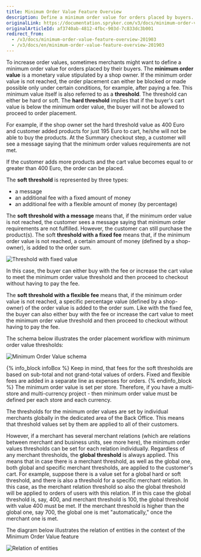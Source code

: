 ```yaml
---
title: Minimum Order Value Feature Overview
description: Define a minimum order value for orders placed by buyers. Minimum order value (also referred to as threshold) is a monetary value stipulated by a shop owner.
originalLink: https://documentation.spryker.com/v3/docs/minimum-order-value-feature-overview-201903
originalArticleId: af3740ab-4812-4fbc-903d-7c833dc3b001
redirect_from:
  - /v3/docs/minimum-order-value-feature-overview-201903
  - /v3/docs/en/minimum-order-value-feature-overview-201903
---
```


To increase order values, sometimes merchants might want to define a minimum order value for orders placed by their buyers. The **minimum order value** is a monetary value stipulated by a shop owner. If the minimum order value is not reached, the order placement can either be blocked or made possible only under certain conditions, for example, after paying a fee. This minimum value itself is also referred to as a **threshold**. The threshold can either be hard or soft. The **hard threshold** implies that if the buyer's cart value is below the minimum order value, the buyer will not be allowed to proceed to order placement.

For example, if the shop owner set the hard threshold value as 400 Euro and customer added products for just 195 Euro to cart, he/she will not be able to buy the products. At the Summary checkout step, a customer will see a message saying that the minimum order values requirements are not met.

If the customer adds more products and the cart value becomes equal to or greater than 400 Euro, the order can be placed.

The **soft threshold** is represented by three types:

* a message
* an additional fee with a fixed amount of money
* an additional fee with a flexible amount of money (by percentage)

The **soft threshold with a message** means that, if the minimum order value is not reached, the customer sees a message saying that minimum order requirements are not fulfilled. However, the customer can still purchase the product(s). The soft **threshold with a fixed fee** means that, if the minimum order value is not reached, a certain amount of money (defined by a shop-owner), is added to the order sum.

![Threshold with fixed value](https://spryker.s3.eu-central-1.amazonaws.com/docs/Features/Shopping+Cart/Cart/Minimum+Order+Value/Minimum+Order+Value+Feature+Overview/threshold-with-fixed-fee.png) 

In this case, the buyer can either buy with the fee or increase the cart value to meet the minimum order value threshold and then proceed to checkout without having to pay the fee.

The **soft threshold with a flexible fee** means that, if the minimum order value is not reached, a specific percentage value (defined by a shop-owner) of the order value is added to the order sum. Like with the fixed fee, the buyer can also either buy with the fee or increase the cart value to meet the minimum order value threshold and then proceed to checkout without having to pay the fee.

The schema below illustrates the order placement workflow with minimum order value thresholds:

![Minimum Order Value schema](https://spryker.s3.eu-central-1.amazonaws.com/docs/Features/Shopping+Cart/Cart/Minimum+Order+Value/Minimum+Order+Value+Feature+Overview/minimum-order-value-schema.jpg) 

{% info_block infoBox %}
Keep in mind, that fees for the soft thresholds are based on sub-total and not grand-total values of orders. Fixed and flexible fees are added in a separate line as expenses for orders.
{% endinfo_block %}
The minimum order value is set per store. Therefore, if you have a multi-store and multi-currency project - then minimum order value must be defined per each store and each currency.

The thresholds for the minimum order values are set by individual merchants globally in the dedicated area of the Back Office. This means that threshold values set by them are applied to all of their customers.

However, if a merchant has several merchant relations (which are relations between merchant and business units, see more here), the minimum order values thresholds can be set for each relation individually. Regardless of any merchant thresholds, the **global threshold** is always applied. This means that in case there is a merchant threshold, as well as the global one, both global and specific merchant thresholds, are applied to the customer's cart. For example, suppose there is a value set for a global hard or soft threshold, and there is also a threshold for a specific merchant relation. In this case, as the merchant relation threshold so also the global threshold will be applied to orders of users with this relation. If in this case the global threshold is, say, 400, and merchant threshold is 100, the global threshold with value 400 must be met. If the merchant threshold is higher than the global one, say 700, the global one is met "automatically," once the merchant one is met.

The diagram below illustrates the relation of entities in the context of the Minimum Order Value feature

![Relation of entities](https://spryker.s3.eu-central-1.amazonaws.com/docs/Features/Shopping+Cart/Cart/Minimum+Order+Value/Minimum+Order+Value+Feature+Overview/context-of-the-minimum-order-value-module.png) 

<!--**See also:**

* Import minimum order value data
* Import minimum order value data for merchant relations
* Define minimum order soft and hard thresholds for minimum order values in the Administration Interface
-->
<!-- Last review date: Mar 13, 2019-- by Oksana Karasyova -->
